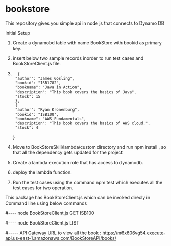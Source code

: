 # bookstore
This repository gives you simple api in node js that connects to Dynamo DB

Initial Setup
1. Create a dynamobd table with name BookStore with bookid as primary key.
2. insert below two sample records inorder to run test cases and BookStoreClient.js file.
3.       {
        "author": "James Gosling",
        "bookid": "ISB1782",
        "bookname": "Java in Action",
        "description": "This book covers the basics of Java",
        "stock": 15
        },
        {
        "author": "Ryan Kronenburg",
        "bookid": "ISB100",
        "bookname": "AWS Fundamentals",
        "description": "This book covers the basics of AWS cloud.",
        "stock": 4
      }

4.  Move to BookStoreSkill\lambda\custom directory and run npm install , so that all the dependency gets updated for the project
5.  Create a lambda execution role that has access to dynamodb.
6.  deploy the lambda function.
7.  Run the test cases using the command npm test  which executes all the test cases for two operation.

This package has BookStoreClient.js which can be invoked direcly in Command line using below commands

#----
node BookStoreClient.js GET ISB100

#----
node BookStoreClient.js LIST

#-----
API Gateway URL to view all the book : https://m6x606vg54.execute-api.us-east-1.amazonaws.com/BookStoreAPI/books/
